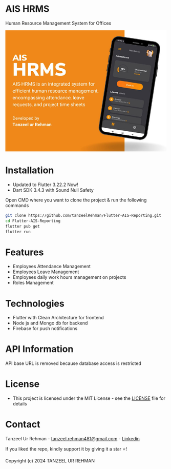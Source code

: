 # AIS HRMS
Human Resource Management System for Offices

![AIS HRMS](https://github.com/tanzeelRehman/Flutter-AIS-Reporting/blob/main/hrms_final.jpg)

# Installation
- Updated to Flutter 3.22.2 Now!
- Dart SDK 3.4.3 with Sound Null Safety
  
Open CMD where you want to clone the project & run the following commands
```bash
git clone https://github.com/tanzeelRehman/Flutter-AIS-Reporting.git
cd Flutter-AIS-Reporting
flutter pub get
flutter run
``` 

# Features
- Employees Attendance Management
- Employees Leave Management
- Employees daily work hours management on projects 
- Roles Management

# Technologies 
- Flutter with Clean Architecture for frontend
- Node js and Mongo db for backend
- Firebase for push notifications

# API Information
API base URL is removed because database access is restricted

# License
- This project is licensed under the MIT License - see the [LICENSE](https://github.com/tanzeelRehman/Flutter-AIS-Reporting/blob/main/LICENSE.md) file for details

# Contact
Tanzeel Ur Rehman - [tanzeel.rehman481@gmail.com](tanzeel.rehman481@gmail.com) - [Linkedin](https://www.linkedin.com/in/tanzeel-rehman-dev)

If you liked the repo, kindly support it by giving it a star ⭐!

Copyright (c) 2024 TANZEEL UR REHMAN

